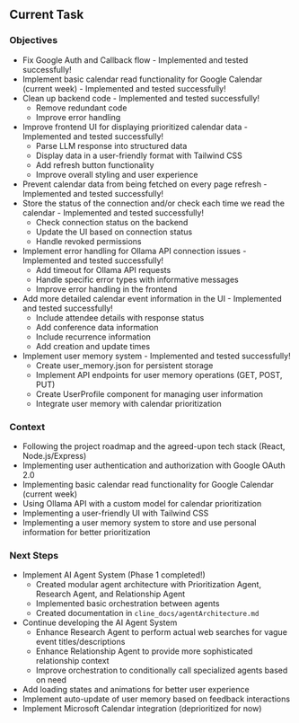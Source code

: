 ## Current Task

### Objectives
- Fix Google Auth and Callback flow - Implemented and tested successfully!
- Implement basic calendar read functionality for Google Calendar (current week) - Implemented and tested successfully!
- Clean up backend code - Implemented and tested successfully!
    - Remove redundant code
    - Improve error handling
- Improve frontend UI for displaying prioritized calendar data - Implemented and tested successfully!
    - Parse LLM response into structured data
    - Display data in a user-friendly format with Tailwind CSS
    - Add refresh button functionality
    - Improve overall styling and user experience
- Prevent calendar data from being fetched on every page refresh - Implemented and tested successfully!
- Store the status of the connection and/or check each time we read the calendar - Implemented and tested successfully!
    - Check connection status on the backend
    - Update the UI based on connection status
    - Handle revoked permissions
- Implement error handling for Ollama API connection issues - Implemented and tested successfully!
    - Add timeout for Ollama API requests
    - Handle specific error types with informative messages
    - Improve error handling in the frontend
- Add more detailed calendar event information in the UI - Implemented and tested successfully!
    - Include attendee details with response status
    - Add conference data information
    - Include recurrence information
    - Add creation and update times
- Implement user memory system - Implemented and tested successfully!
    - Create user_memory.json for persistent storage
    - Implement API endpoints for user memory operations (GET, POST, PUT)
    - Create UserProfile component for managing user information
    - Integrate user memory with calendar prioritization

### Context
- Following the project roadmap and the agreed-upon tech stack (React, Node.js/Express)
- Implementing user authentication and authorization with Google OAuth 2.0
- Implementing basic calendar read functionality for Google Calendar (current week)
- Using Ollama API with a custom model for calendar prioritization
- Implementing a user-friendly UI with Tailwind CSS
- Implementing a user memory system to store and use personal information for better prioritization

### Next Steps
- Implement AI Agent System (Phase 1 completed!)
  - Created modular agent architecture with Prioritization Agent, Research Agent, and Relationship Agent
  - Implemented basic orchestration between agents
  - Created documentation in `cline_docs/agentArchitecture.md`
- Continue developing the AI Agent System
  - Enhance Research Agent to perform actual web searches for vague event titles/descriptions
  - Enhance Relationship Agent to provide more sophisticated relationship context
  - Improve orchestration to conditionally call specialized agents based on need
- Add loading states and animations for better user experience
- Implement auto-update of user memory based on feedback interactions
- Implement Microsoft Calendar integration (deprioritized for now)
